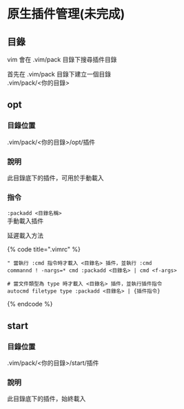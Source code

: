 # 原生插件管理\(未完成\)

## 目錄

vim 會在 .vim/pack 目錄下搜尋插件目錄

首先在 .vim/pack 目錄下建立一個目錄  
.vim/pack/&lt;你的目錄&gt;

## opt

### 目錄位置

.vim/pack/&lt;你的目錄&gt;/opt/插件

### 說明

此目錄底下的插件，可用於手動載入

### 指令

`:packadd <目錄名稱>`  
手動載入插件

延遲載入方法

{% code title=".vimrc" %}
```text
" 當執行 :cmd 指令時才載入 <目錄名> 插件，並執行 :cmd
commannd ! -nargs=* cmd :packadd <目錄名> | cmd <f-args>

# 當文件類型為 type 時才載入 <目錄名> 插件，並執行插件指令
autocmd filetype type :packadd <目錄名> | {插件指令}
```
{% endcode %}

## start

### 目錄位置

.vim/pack/&lt;你的目錄&gt;/start/插件

### 說明

此目錄底下的插件，始終載入



